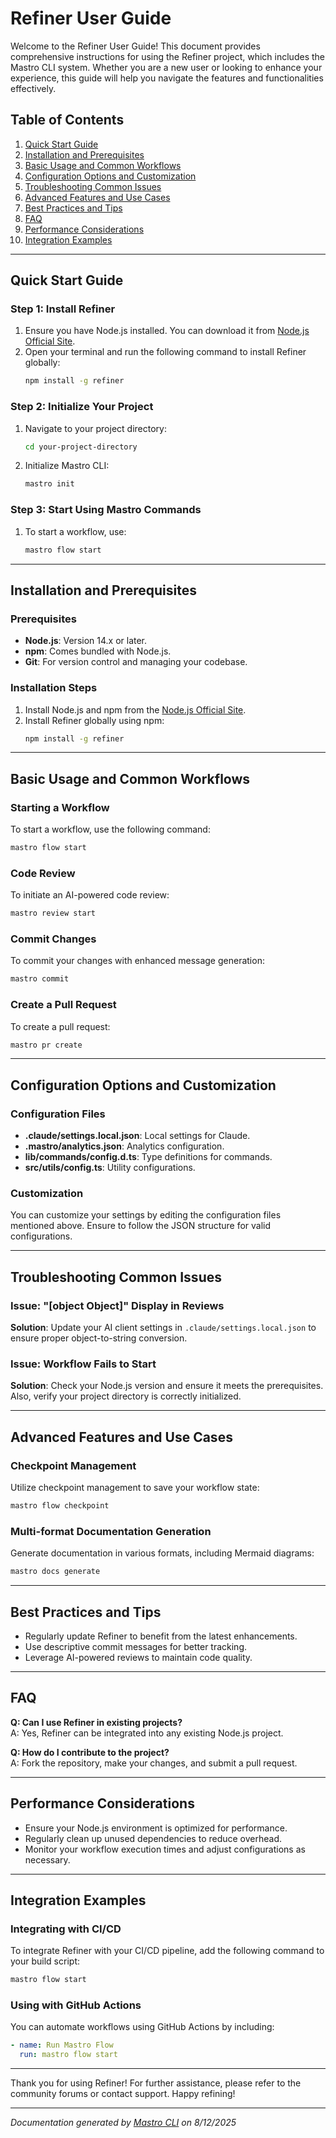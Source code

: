 <!---
This file was automatically generated by Mastro CLI
Generated on: 2025-08-12T18:54:24.413Z
Document type: user-guide
Title: User Guide
References: lib/index.js, src/index.ts, .claude/settings.local.json, .mastro/analytics.json, lib/commands/config.d.ts, lib/commands/config.js, lib/utils/config.d.ts, lib/utils/config.js, refined-prompts/generative-prompt-2025-08-09T21-33-56-948Z.json, refined-prompts/generative-prompt-2025-08-09T21-38-47-439Z.json, src/commands/config.ts, src/utils/config.ts

To prevent this file from being overwritten, add custom content
between the CUSTOM_START and CUSTOM_END markers below.
--->

# Refiner User Guide

Welcome to the Refiner User Guide! This document provides comprehensive instructions for using the Refiner project, which includes the Mastro CLI system. Whether you are a new user or looking to enhance your experience, this guide will help you navigate the features and functionalities effectively.

## Table of Contents
1. [Quick Start Guide](#quick-start-guide)
2. [Installation and Prerequisites](#installation-and-prerequisites)
3. [Basic Usage and Common Workflows](#basic-usage-and-common-workflows)
4. [Configuration Options and Customization](#configuration-options-and-customization)
5. [Troubleshooting Common Issues](#troubleshooting-common-issues)
6. [Advanced Features and Use Cases](#advanced-features-and-use-cases)
7. [Best Practices and Tips](#best-practices-and-tips)
8. [FAQ](#faq)
9. [Performance Considerations](#performance-considerations)
10. [Integration Examples](#integration-examples)

---

## Quick Start Guide

### Step 1: Install Refiner
1. Ensure you have Node.js installed. You can download it from [Node.js Official Site](https://nodejs.org/).
2. Open your terminal and run the following command to install Refiner globally:
   ```bash
   npm install -g refiner
   ```

### Step 2: Initialize Your Project
1. Navigate to your project directory:
   ```bash
   cd your-project-directory
   ```
2. Initialize Mastro CLI:
   ```bash
   mastro init
   ```

### Step 3: Start Using Mastro Commands
1. To start a workflow, use:
   ```bash
   mastro flow start
   ```

---

## Installation and Prerequisites

### Prerequisites
- **Node.js**: Version 14.x or later.
- **npm**: Comes bundled with Node.js.
- **Git**: For version control and managing your codebase.

### Installation Steps
1. Install Node.js and npm from the [Node.js Official Site](https://nodejs.org/).
2. Install Refiner globally using npm:
   ```bash
   npm install -g refiner
   ```

---

## Basic Usage and Common Workflows

### Starting a Workflow
To start a workflow, use the following command:
```bash
mastro flow start
```

### Code Review
To initiate an AI-powered code review:
```bash
mastro review start
```

### Commit Changes
To commit your changes with enhanced message generation:
```bash
mastro commit
```

### Create a Pull Request
To create a pull request:
```bash
mastro pr create
```

---

## Configuration Options and Customization

### Configuration Files
- **.claude/settings.local.json**: Local settings for Claude.
- **.mastro/analytics.json**: Analytics configuration.
- **lib/commands/config.d.ts**: Type definitions for commands.
- **src/utils/config.ts**: Utility configurations.

### Customization
You can customize your settings by editing the configuration files mentioned above. Ensure to follow the JSON structure for valid configurations.

---

## Troubleshooting Common Issues

### Issue: "[object Object]" Display in Reviews
**Solution**: Update your AI client settings in `.claude/settings.local.json` to ensure proper object-to-string conversion.

### Issue: Workflow Fails to Start
**Solution**: Check your Node.js version and ensure it meets the prerequisites. Also, verify your project directory is correctly initialized.

---

## Advanced Features and Use Cases

### Checkpoint Management
Utilize checkpoint management to save your workflow state:
```bash
mastro flow checkpoint
```

### Multi-format Documentation Generation
Generate documentation in various formats, including Mermaid diagrams:
```bash
mastro docs generate
```

---

## Best Practices and Tips

- Regularly update Refiner to benefit from the latest enhancements.
- Use descriptive commit messages for better tracking.
- Leverage AI-powered reviews to maintain code quality.

---

## FAQ

**Q: Can I use Refiner in existing projects?**  
A: Yes, Refiner can be integrated into any existing Node.js project.

**Q: How do I contribute to the project?**  
A: Fork the repository, make your changes, and submit a pull request.

---

## Performance Considerations

- Ensure your Node.js environment is optimized for performance.
- Regularly clean up unused dependencies to reduce overhead.
- Monitor your workflow execution times and adjust configurations as necessary.

---

## Integration Examples

### Integrating with CI/CD
To integrate Refiner with your CI/CD pipeline, add the following command to your build script:
```bash
mastro flow start
```

### Using with GitHub Actions
You can automate workflows using GitHub Actions by including:
```yaml
- name: Run Mastro Flow
  run: mastro flow start
```

---

Thank you for using Refiner! For further assistance, please refer to the community forums or contact support. Happy refining!

---

<!-- CUSTOM_START -->
<!-- Add your custom content here - it will be preserved during regeneration -->
<!-- CUSTOM_END -->

*Documentation generated by [Mastro CLI](https://github.com/your-org/mastro) on 8/12/2025*